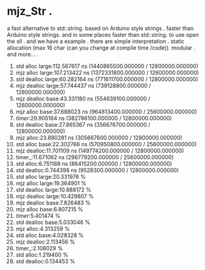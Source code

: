 # mjz_Str .
a fast alternative to std::string.
 based on Arduino style strings .
 faster than Arduino style strings. 
 and in some places faster than std::string.
 to use open the sll  .
 and we have a example .
 there are simple interpretation .
 static allocation (max 16 char (can you change at compile time /code)).
 modular .
 and more... .
 1. std alloc large:112.567617 ns (1440865500.000000 / 12800000.000000)
2. mjz alloc large:107.213422 ns (1372331800.000000 / 12800000.000000)
3. std dealloc large:60.282164 ns (771611700.000000 / 12800000.000000)
4. mjz dealloc large:57.744437 ns (739128800.000000 / 12800000.000000)
5. mjz dealloc base:43.331180 ns (554639100.000000 / 12800000.000000)
6. mjz alloc base:37.688023 ns (964813400.000000 / 25600000.000000)
7. _timer_:29.905164 ns (382786100.000000 / 12800000.000000)
8. std dealloc base:27.865367 ns (356676700.000000 / 12800000.000000)
9. mjz alloc:23.880281 ns (305667600.000000 / 12800000.000000)
10. std alloc base:22.302766 ns (570950800.000000 / 25600000.000000)
11. mjz dealloc:11.701109 ns (149774200.000000 / 12800000.000000)
12. timer_:11.671062 ns (298779200.000000 / 25600000.000000)
13. std alloc:6.751188 ns (86415200.000000 / 12800000.000000)
14. std dealloc:0.744398 ns (9528300.000000 / 12800000.000000)
1. std alloc large:20.331976 %
2. mjz alloc large:19.364901 %
3. std dealloc large:10.888172 %
4. mjz dealloc large:10.429807 %
5. mjz dealloc base:7.826483 %
6. mjz alloc base:6.807215 %
7. _timer_:5.401474 %
8. std dealloc base:5.033046 %
9. mjz alloc:4.313259 %
10. std alloc base:4.028328 %
11. mjz dealloc:2.113456 %
12. timer_:2.108029 %
13. std alloc:1.219400 %
14. std dealloc:0.134453 %
 
 
